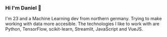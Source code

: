 ### Hi I'm Daniel 🌈
I'm 23 and a Machine Learning dev from northern germany. Trying to make working with data more accesible. The technologies I like to work with are Python, TensorFlow, scikit-learn, Streamlit, JavaScript and VueJS.

<!--
**TheStraySheeps/TheStraySheeps** is a ✨ _special_ ✨ repository because its `README.md` (this file) appears on your GitHub profile.

Here are some ideas to get you started:

- 🔭 I’m currently working on ...
- 🌱 I’m currently learning ...
- 👯 I’m looking to collaborate on ...
- 🤔 I’m looking for help with ...
- 💬 Ask me about ...
- 📫 How to reach me: ...
- 😄 Pronouns: ...
- ⚡ Fun fact: ...
-->
